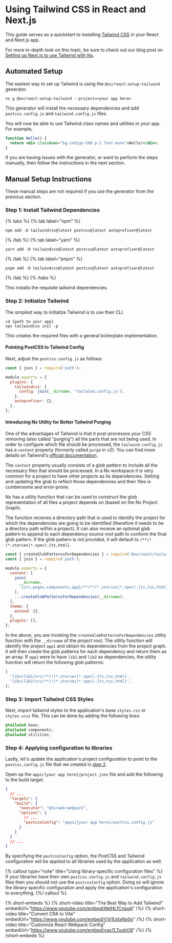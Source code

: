 # Using Tailwind CSS in React and Next.js

This guide serves as a quickstart to installing [Tailwind CSS](https://tailwindcss.com) in your React and Next.js app.

For more in-depth look on this topic, be sure to check out our blog post on [Setting up Next.js to use Tailwind with Nx](https://blog.nrwl.io/setup-next-js-to-use-tailwind-with-nx-849b7e21d8d0).

## Automated Setup

The easiest way to set up Tailwind is using the `@nx/react:setup-tailwind` generator.

```shell
nx g @nx/react:setup-tailwind --project=<your app here>
```

This generator will install the necessary dependencies and add `postcss.config.js` and `tailwind.config.js` files.

You will now be able to use Tailwind class names and utilities in your app. For example,

```jsx
function Hello() {
  return <div className="bg-indigo-500 p-2 font-mono">Hello!</div>;
}
```

If you are having issues with the generator, or want to perform the steps manually, then follow the instructions in the next section.

## Manual Setup Instructions

These manual steps are not required if you use the generator from the previous section.

### Step 1: Install Tailwind Dependencies

{% tabs %}
{% tab label="npm" %}

```shell
npm add -D tailwindcss@latest postcss@latest autoprefixer@latest
```

{% /tab %}
{% tab label="yarn" %}

```shell
yarn add -D tailwindcss@latest postcss@latest autoprefixer@latest
```

{% /tab %}
{% tab label="pnpm" %}

```shell
pnpm add -D tailwindcss@latest postcss@latest autoprefixer@latest
```

{% /tab %}
{% /tabs %}

This installs the requisite tailwind dependencies.

### Step 2: Initialize Tailwind

The simplest way to initialize Tailwind is to use their CLI.

```shell
cd {path to your app}
npx tailwindcss init -p
```

This creates the required files with a general boilerplate implementation.

#### Pointing PostCSS to Tailwind Config

Next, adjust the `postcss.config.js` as follows:

```javascript {% fileName="postcss.config.js" %}
const { join } = require('path');

module.exports = {
  plugins: {
    tailwindcss: {
      config: join(__dirname, 'tailwind.config.js'),
    },
    autoprefixer: {},
  },
};
```

#### Introducing Nx Utility for Better Tailwind Purging

One of the advantages of Tailwind is that it post-processes your CSS removing (also called "purging") all the parts that are not being used. In order to configure which file should be processed, the `tailwind.config.js` has a `content` property (formerly called `purge` in v2). You can find more details on Tailwind's [official documentation](https://tailwindcss.com/docs/content-configuration#configuring-source-paths).

The `content` property usually consists of a glob pattern to include all the necessary files that should be processed. In a Nx workspace it is very common for a project to have other projects as its dependencies. Setting and updating the glob to reflect those dependencies and their files is cumbersome and error-prone.

Nx has a utility function that can be used to construct the glob representation of all files a project depends on (based on the Nx Project Graph).

The function receives a directory path that is used to identify the project for which the dependencies are going to be identified (therefore it needs to be a directory path within a project). It can also receive an optional glob pattern to append to each dependency source root path to conform the final glob pattern. If the glob pattern is not provided, it will default to `/**/!(*.stories|*.spec).{ts,html}`.

```javascript {% fileName="apps/app1/tailwind.config.js" %}
const { createGlobPatternsForDependencies } = require('@nx/react/tailwind');
const { join } = require('path');

module.exports = {
  content: [
    join(
      __dirname,
      '{src,pages,components,app}/**/*!(*.stories|*.spec).{ts,tsx,html}'
    ),
    ...createGlobPatternsForDependencies(__dirname),
  ],
  theme: {
    extend: {},
  },
  plugins: [],
};
```

In the above, you are invoking the `createGlobPatternsForDependencies` utility function with the `__dirname` of the project root. The utility function will identify the project `app1` and obtain its dependencies from the project graph. It will then create the glob patterns for each dependency and return them as an array. If `app1` were to have `lib1` and `lib2` as dependencies, the utility function will return the following glob patterns:

```javascript
[
  'libs/lib1/src/**/!(*.stories|*.spec).{ts,tsx,html}',
  'libs/lib2/src/**/!(*.stories|*.spec).{ts,tsx,html}',
];
```

### Step 3: Import Tailwind CSS Styles

Next, import tailwind styles to the application's base `styles.css` or `styles.scss` file. This can be done by adding the following lines:

```css
@tailwind base;
@tailwind components;
@tailwind utilities;
```

### Step 4: Applying configuration to libraries

Lastly, let's update the application's project configuration to point to the `postcss.config.js` file that we created in [step 2](#step-2:-initialize-tailwind).

Open up the `apps/{your app here}/project.json` file and add the following to the build target.

```json lines {% fileName="apps/{your app here}/project.json" %}
{
  // ...
  "targets": {
    "build": {
      "executor": "@nx/web:webpack",
      "options": {
        // ...
        "postcssConfig": "apps/{your app here}/postcss.config.js"
      }
    }
  }
  // ...
}
```

By specifying the `postcssConfig` option, the PostCSS and Tailwind configuration will be applied to all libraries used by the application as well.

{% callout type="note" title="Using library-specific configuration files" %}
If your libraries have their own `postcss.config.js` and `tailwind.config.js` files then you should not use the `postcssConfig` option. Doing so will ignore the library-specific configuration and apply the application's configuration to everything.
{%/ callout %}

{% short-embeds %}
{% short-video
title="The Best Way to Add Tailwind"
embedUrl="https://www.youtube.com/embed/AktHLfCnpqA" /%}
{% short-video
title="Convert CRA to Vite"
embedUrl="https://www.youtube.com/embed/VVj1UdxNp0o" /%}
{% short-video
title="Customize React Webpack Config"
embedUrl="https://www.youtube.com/embed/vgs7LTuuhO8" /%}
{% /short-embeds %}
